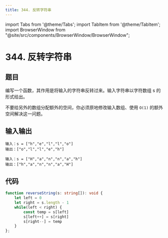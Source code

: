 ```yaml
---
title: 344. 反转字符串
---
```


import Tabs from '@theme/Tabs';
import TabItem from '@theme/TabItem';
import BrowserWindow from "@site/src/components/BrowserWindow/BrowserWindow";

# 344. 反转字符串

## 题目

<BrowserWindow url='https://leetcode-cn.com/problems/reverse-string/'>

  编写一个函数，其作用是将输入的字符串反转过来。输入字符串以字符数组 s 的形式给出。

  不要给另外的数组分配额外的空间，你必须原地修改输入数组、使用 `O(1)` 的额外空间解决这一问题。

</BrowserWindow>

## 输入输出

<Tabs groupId="solutions">
  <TabItem value="example1" label="示例1">

    输入：s = ["h","e","l","l","o"]
    输出：["o","l","l","e","h"]

  </TabItem>
  <TabItem value="example2" label="示例2">

    输入：s = ["H","a","n","n","a","h"]
    输出：["h","a","n","n","a","H"]

  </TabItem>
</Tabs>

## 代码

<Tabs groupId="solutions">
  <TabItem value="ts" label="TypeScript">

```ts
function reverseString(s: string[]): void {
    let left = 0
    let right = s.length - 1
    while(left < right) {
        const temp = s[left]
        s[left++] = s[right]
        s[right--] = temp
    }
};
```

  </TabItem>
</Tabs>